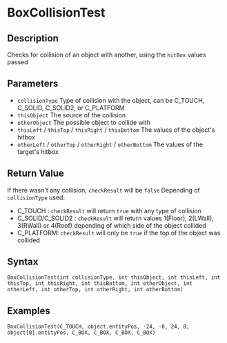 # BoxCollisionTest

## Description
Checks for collision of an object with another, using the `hitBox` values passed


## Parameters
- `collisionType`
Type of collision with the object, can be C_TOUCH, C_SOLID, C_SOLID2, or C_PLATFORM
- `thisObject`
The source of the collision
- `otherObject`
The possible object to collide with
- `thisLeft` / `thisTop` / `thisRight` / `thisBottom`
The values of the object's hitbox
- `otherLeft` / `otherTop` / `otherRight` / `otherBottom`
The values of the target's hitbox

## Return Value
If there wasn't any collision, `checkResult` will be `false`
Depending of `collisionType` used:
- C_TOUCH : `checkResult` will return `true` with any type of collision
- C_SOLID/C_SOLID2 : `checkResult` will return values 1(Floor), 2(LWall), 3(RWall) or 4(Roof) depending of which side of the object collided
- C_PLATFORM: `checkResult` will only be `true` if the top of the object was collided

## Syntax
```
BoxCollisionTest(int collisionType, int thisObject, int thisLeft, int thisTop, int thisRight, int thisBottom, int otherObject, int otherLeft, int otherTop, int otherRight, int otherBottom)
```

## Examples
```
BoxCollisionTest(C_TOUCH, object.entityPos, -24, -8, 24, 8, object[0].entityPos, C_BOX, C_BOX, C_BOX, C_BOX)
```
